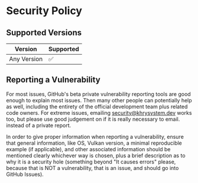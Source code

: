 # Security Policy

## Supported Versions

| Version | Supported          |
| ------- | ------------------ |
| Any Version   | :white_check_mark: |

## Reporting a Vulnerability

For most issues, GitHub's beta private vulnerability reporting tools are good enough to explain most issues. Then many other people can potentially help as well, including the entirety of the official development team plus related code owners. For extreme issues, emailing [security@khrysystem.dev](mailto:security@khrysystem.dev) works too, but please use good judgement on if it is really necessary to email. instead of a private report. 

In order to give proper information when reporting a vulnerability, ensure that general information, like OS, Vulkan version, a minimal reproducible example (if applicable), and other associated information should be mentioned clearly whichever way is chosen, plus a brief description as to why it is a security hole (something beyond "It causes errors" please, because that is NOT a vulnerability, that is an issue, and should go into GitHub Issues).